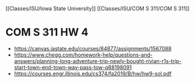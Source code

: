 [[Classes/ISU/Iowa State University]] [[Classes/ISU/COM S 311/COM S 311]] 

# COM S 311 HW 4


- https://canvas.iastate.edu/courses/84877/assignments/1567088
- https://www.chegg.com/homework-help/questions-and-answers/planning-long-adventure-trip-newly-bought-rivian-r1s-trip-start-town-end-town-way-pass-tow-q88198091
- https://courses.engr.illinois.edu/cs374/fa2019/B/hw/hw9-sol.pdf